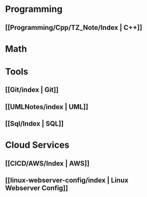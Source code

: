 # Programming
## [[Programming/Cpp/TZ_Note/Index | C++]]

# Math
# Tools
## [[Git/index | Git]]
## [[UMLNotes/index | UML]]
## [[Sql/Index | SQL]]
# Cloud Services
## [[CICD/AWS/Index | AWS]]
## [[linux-webserver-config/index | Linux Webserver Config]]
